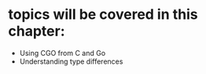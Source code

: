 # topics will be covered in this chapter:

- Using CGO from C and Go
- Understanding type differences
